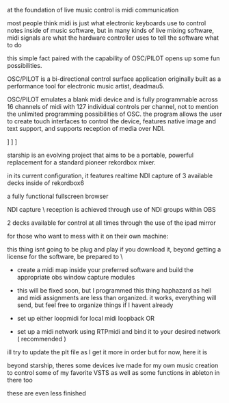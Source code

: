 at the foundation of live music control is midi communication

most people think midi is just what electronic keyboards use to control notes inside of music software, but in many kinds of live mixing software, midi signals are what the hardware controller uses to tell the software what to do

this simple fact paired with the capability of OSC/PILOT opens up some fun possibilities.

OSC/PILOT is a bi-directional control surface application originally built as a performance tool for electronic music artist, deadmau5. 

OSC/PILOT emulates a blank midi device and is fully programmable across 16 channels of midi with 127 individual controls per channel, not to mention the unlimited programming possibilities of OSC. the program allows the user to create touch interfaces to control the device, features native image and text support, and supports reception of media over NDI. 

]
]
]

starship is an evolving project that aims to be a portable, powerful replacement for a standard pioneer rekordbox mixer. 

in its current configuration, it features realtime NDI capture of 3 available decks inside of rekordbox6 

a fully functional fullscreen browser

NDI capture \ reception is achieved through use of NDI groups within OBS

2 decks available for control at all times through the use of the ipad mirror




for those who want to mess with it on their own machine:

this thing isnt going to be plug and play if you download it, beyond getting a license for the software, be prepared to \

- create a midi map inside your preferred software and build the appropriate obs window capture modules

- this will be fixed soon, but I programmed this thing haphazard as hell and midi assignments are less than organized. it works, everything will send, but feel free to organize things if I havent already 

- set up either loopmidi for local midi loopback OR

- set up a midi network using RTPmidi and bind it to your desired network ( recommended )

ill try to update the plt file as I get it more in order but for now, here it is



beyond starship, theres some devices ive made for my own music creation to control some of my favorite VSTS as well as some functions in ableton in there too

these are even less finished 



